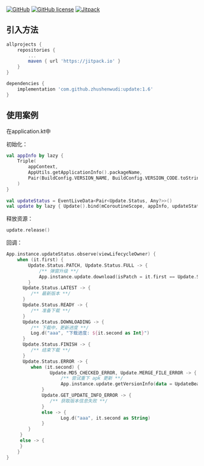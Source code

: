 [![GitHub](https://img.shields.io/badge/GitHub-update-blue.svg)]()
[![GitHub license](https://img.shields.io/github/license/zhushenwudi/update.svg)](https://github.com/zhushenwudi/update/blob/master/LICENCE)
[![Jitpack](https://img.shields.io/badge/update-1.3-brightgreen.svg)]()

## 引入方法


```groovy
allprojects {
	repositories {
		...
		maven { url 'https://jitpack.io' }
	}
}
```

```groovy
dependencies {
    implementation 'com.github.zhushenwudi:update:1.6'
}
```


## 使用案例

在application.kt中

初始化：

```kotlin
val appInfo by lazy {
	Triple(
		appContext,
		AppUtils.getApplicationInfo().packageName,
		Pair(BuildConfig.VERSION_NAME, BuildConfig.VERSION_CODE.toString())
	)
}
	
val updateStatus = EventLiveData<Pair<Update.Status, Any?>>()
val update by lazy { Update().bind(mCoroutineScope, appInfo, updateStatus) }
```
	
释放资源：

```kotlin
update.release()
```
	
回调：

```kotlin
App.instance.updateStatus.observe(viewLifecycleOwner) {
	when (it.first) {
		Update.Status.PATCH, Update.Status.FULL -> {
			/** 弹窗升级 **/
			App.instance.update.download(isPatch = it.first == Update.Status.PATCH, autoInstall = false)
		}
      Update.Status.LATEST -> {
         /** 最新版本 **/
      }
      Update.Status.READY -> {
         /** 准备下载 **/
      }
      Update.Status.DOWNLOADING -> {
         /** 下载中，更新进度 **/
         Log.d("aaa", "下载进度: ${it.second as Int}")
      }
      Update.Status.FINISH -> {
         /** 结束下载 **/
      }
      Update.Status.ERROR -> {
         when (it.second) {
         		Update.MD5_CHECKED_ERROR, Update.MERGE_FILE_ERROR -> {
         			/** 尝试重下 apk 更新 **/
         			App.instance.update.getVersionInfo(data = UpdateBean(), isManual = false, autoInstall = true)
             }
             Update.GET_UPDATE_INFO_ERROR -> {
                /** 获取版本信息失败 **/
             }
             else -> {
             		Log.d("aaa", it.second as String)
             }
        }
     }
     else -> {
     }
	}
}
```
